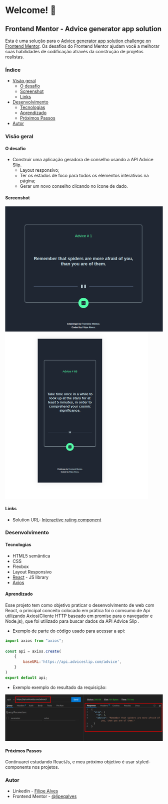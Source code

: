 
# Welcome! 👋

## Frontend Mentor - Advice generator app solution

Esta é uma solução para o [Advice generator app solution challenge on Frontend Mentor](https://www.frontendmentor.io/challenges/advice-generator-app-QdUG-13db). Os desafios do Frontend Mentor ajudam você a melhorar suas habilidades de codificação através da construção de projetos realistas.

### Índice

- [Visão geral](#visão-geral)
  - [O desafio](#o-desafio)
  - [Screenshot](#screenshot)
  - [Links](#links)
- [Desenvolvimento](#desenvolvimento)
  - [Tecnologias](#tecnologias)
  - [Aprendizado](#aprendizado)
  - [Próximos Passos](#próximos-passos)
- [Autor](#autor)

### Visão geral

#### O desafio

- Construir uma aplicação geradora de conselho usando a API Advice Slip.
  - Layout responsivo;
  - Ter os estados de foco para todos os elementos interativos na página;
  - Gerar um novo conselho clicando no ícone de dado.

#### Screenshot

![Resultado Desktop](./images/image-1.png)
![Resultado Mobile](./images/image-2.png)

#### Links

- Solution URL: [Interactive rating component](https://interactive-rating-component-omega-mauve.vercel.app/)

### Desenvolvimento

#### Tecnologias

- HTML5 semântica
- CSS
- Flexbox
- Layout Responsivo
- [React](https://reactjs.org/) - JS library
- [Axios](https://axios-http.com/ptbr/docs/intro)

#### Aprendizado

Esse projeto tem como objetivo praticar o desenvolvimento de web com React, o principal conceito colocado em prática foi o comsumo de Api utilizando  Axios(Cliente HTTP baseado em promise para o navegador e Node.js), que foi utilizado para buscar dados da API Advice Slip .

- Exemplo de parte do código usado para acessar a api:

```js
import axios from "axios";

const api = axios.create(
    {
        baseURL:'https://api.adviceslip.com/advice',
    }
)
export default api;
```

- Exemplo exemplo do resultado da requisição:

![Resposta da requisição GET](./images/image.png)

#### Próximos Passos

Continuarei estudando ReactJs, e meu próximo objetivo é usar styled-components nos projetos.

### Autor

- Linkedin - [Filipe Alves](https://www.linkedin.com/in/filipeqalves/)
- Frontend Mentor - [@lipeqalves](https://www.frontendmentor.io/profile/lipeqalves)
